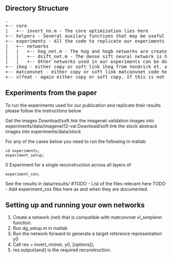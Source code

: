 Directory Structure
-------------------
<pre>
.
+-- core
|   +-- invert_nn.m - The core optimization lies here
+-- helpers - Several auxilary functions that may be useful in general
+-- experiments - All the code to replicate our experiments
|   +-- networks
|   |   +-- hog_net.m - The hog and hogb networks are created using this
|   |   +-- dsift_net.m - The dense sift neural network is here
|   |   +-- Other networks used in our experiments can be downloaded from http://robots.ox.ac.uk/~aravindh/networks.html
+-- ihog - either copy or soft link ihog from Vondrick et. al. This is required to run our experiments with hoggle.
+-- matconvnet - either copy or soft link matconvnet code here. If this is not here, then the setup function will not work.
+-- vlfeat - again either copy or soft copy. If this is not here, then the setup function will not work.
</pre>


Experiments from the paper
--------------------------

To run the experiments used for our publication and replicate their results
please follow the instructions below

Get the images
Download/soft link the imagenet validation images into experiments/data/imagenet12-val
Download/soft link the stock abstrack images into experiments/data/stock

For any of the cases below you need to run the following in matlab

    cd experiments;
    experiment_setup;

I) Experiment for a single reconstruction across all layers of

    experiment_cnn;

See the results in data/results/ #TODO - List of the files relevant here
TODO - Add experiment_xxx files here as and when they are documented.


Setting up and running your own networks
----------------------------------------

1. Create a network (net) that is compatible with matconvnet vl_simplenn function.
2. Run dg\_setup.m in matlab
3. Run the network forward to generate a target reference representation y0
4. Call res = invert\_nn(net, y0, \[options\]);
5. res.output\{end\} is the required reconstruction.
